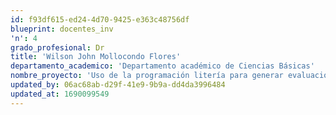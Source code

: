 ```yaml
---
id: f93df615-ed24-4d70-9425-e363c48756df
blueprint: docentes_inv
'n': 4
grado_profesional: Dr
title: 'Wilson John Mollocondo Flores'
departamento_academico: 'Departamento académico de Ciencias Básicas'
nombre_proyecto: 'Uso de la programación litería para generar evaluaciones dinámicas en los cursos de estadística Abancay 2018'
updated_by: 06ac68ab-d29f-41e9-9b9a-dd4da3996484
updated_at: 1690099549
---
```

